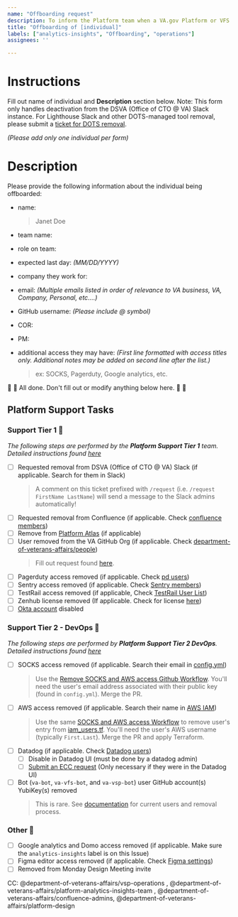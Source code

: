 ```yaml
---
name: "Offboarding request"
description: To inform the Platform team when a VA.gov Platform or VFS team member has left and needs offboarding.
title: "Offboarding of [individual]"
labels: ["analytics-insights", "Offboarding", "operations"]
assignees: ''

---
```


# Instructions
Fill out name of individual and **Description** section below. Note: This form only handles deactivation from the DSVA (Office of CTO @ VA) Slack instance. For Lighthouse Slack and other DOTS-managed tool removal, please submit a [ticket for DOTS removal](https://jira.devops.va.gov/servicedesk/customer/portal/1/create/714).

*(Please add only one individual per form)*

# Description
Please provide the following information about the individual being offboarded:
- name:
  > Janet Doe
- team name:
  >
- role on team:
  >
- expected last day: _(MM/DD/YYYY)_
  >
- company they work for:
  >
- email: _(Multiple emails listed in order of relevance to VA business, VA, Company, Personal, etc....)_
  >
- GitHub username: _(Please include @ symbol)_
  >
- COR:
  >
- PM:
  >
- additional access they may have: _(First line formatted with access titles only. Additional notes may be added on second line after the list.)_
  > ex: SOCKS, Pagerduty, Google analytics, etc.


:raised_hands: :tada: All done. Don't fill out or modify anything below here. :tada: :raised_hands:


## Platform Support Tasks

### Support Tier 1 🌺
_The following steps are performed by the **Platform Support Tier 1** team. Detailed instructions found [here](https://vfs.atlassian.net/wiki/spaces/PTST/pages/3105554515/Tier+1+Offboarding+Responsibilities)_

- [ ] Requested removal from DSVA (Office of CTO @ VA) Slack (if applicable. Search for them in Slack)
   > A comment on this ticket prefixed with `/request` (i.e. `/request FirstName LastName`) will send a message to the Slack admins automatically!
- [ ] Requested removal from Confluence (if applicable. Check [confluence members](https://vfs.atlassian.net/wiki/people/search?q=))
- [ ] Remove from [Platform Atlas](https://www.va.gov/atlas/product_directory/team_members) (if applicable)
- [ ] User removed from the VA GitHub Org (if applicable. Check [department-of-veterans-affairs/people](https://github.com/orgs/department-of-veterans-affairs/people))
   > Fill out request found [here](https://github.com/department-of-veterans-affairs/github-user-requests/issues/new?assignees=&labels=remove-user&template=user-remove.yml&title=Remove+User+from+Org%3A+%5Busername%5D).
- [ ] Pagerduty access removed (if applicable. Check [pd users](https://dsva.pagerduty.com/users-new))
- [ ] Sentry access removed (if applicable. Check [Sentry members](http://sentry.vfs.va.gov/settings/vsp/members/))
- [ ] TestRail access removed (if applicable, Check [TestRail User List](https://dsvavsp.testrail.io/index.php?/admin/users/overview))
- [ ] Zenhub license removed (If applicable. Check for license [here](https://app.zenhub.com/settings/o/department-of-veterans-affairs/users))
- [ ] [Okta account](https://vfs.atlassian.net/wiki/spaces/OT/pages/2532508159/Offboarding+users+from+Okta) disabled

### Support Tier 2 - DevOps 🌷
_The following steps are performed by **Platform Support Tier 2 DevOps**. Detailed instructions found [here](https://vfs.atlassian.net/wiki/spaces/OT/pages/2097545323/Offboard+Team+Member)_

- [ ] SOCKS access removed (if applicable. Search their email in [config.yml](https://github.com/department-of-veterans-affairs/devops/blob/master/ansible/global/config.yml))
   > Use the [Remove SOCKS and AWS access Github Workflow](https://github.com/department-of-veterans-affairs/devops/actions/workflows/offboarding.yml). You'll need the user's email address associated with their public key (found in `config.yml`). Merge the PR.
- [ ] AWS access removed (if applicable. Search their name in [AWS IAM](https://console.amazonaws-us-gov.com/iamv2/home#/home))
   > Use the same [SOCKS and AWS access Workflow](https://github.com/department-of-veterans-affairs/devops/actions/workflows/offboarding.yml) to remove user's entry from [iam_users.tf](https://github.com/department-of-veterans-affairs/devops/blob/master/terraform/environments/global/iam_users.tf). You'll need the user's AWS username (typically `First.Last`). Merge the PR and apply Terraform.
- [ ] Datadog (if applicable. Check [Datadog users](https://vagov.ddog-gov.com/organization-settings/users))
    - [ ] Disable in Datadog UI (must be done by a datadog admin)
    - [ ] [Submit an ECC request](https://vfs.atlassian.net/wiki/spaces/OT/pages/2526282894/Offboarding+Users+from+Datadog) (Only necessary if they were in the Datadog UI)
- [ ] Bot (`va-bot`, `va-vfs-bot`, and `va-vsp-bot`) user GitHub account(s) YubiKey(s) removed
   > This is rare. See [documentation](https://vfs.atlassian.net/wiki/spaces/OT/pages/1908932642/Remove+YubiKeys+of+Offboarded+Operations+Team+Members) for current users and removal process.

### Other 🌻
 - [ ] Google analytics and Domo access removed (if applicable. Make sure the `analytics-insights` label is on this Issue)
 - [ ] Figma editor access removed (if applicable. Check [Figma settings](https://www.figma.com/files/team-admin-console/1278375444205744118/VA.gov-Platform-Admin-Console/members?fuid=779427834564242065))
 - [ ] Removed from Monday Design Meeting invite

 CC: @department-of-veterans-affairs/vsp-operations ,  @department-of-veterans-affairs/platform-analytics-insights-team , @department-of-veterans-affairs/confluence-admins, @department-of-veterans-affairs/platform-design
